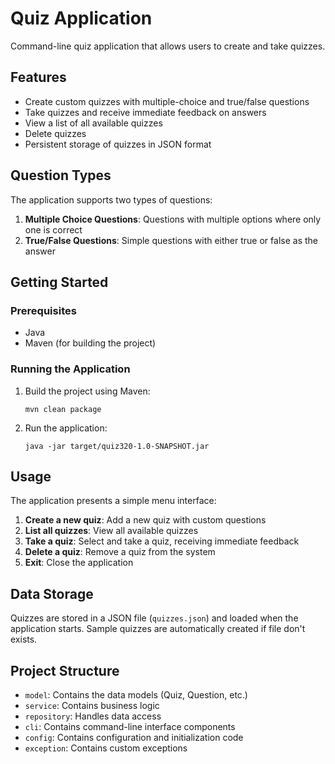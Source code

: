 # Quiz Application
Command-line quiz application that allows users to create and take quizzes.
## Features
- Create custom quizzes with multiple-choice and true/false questions
- Take quizzes and receive immediate feedback on answers
- View a list of all available quizzes
- Delete quizzes
- Persistent storage of quizzes in JSON format
## Question Types
The application supports two types of questions:
1. **Multiple Choice Questions**: Questions with multiple options where only one is correct
2. **True/False Questions**: Simple questions with either true or false as the answer
## Getting Started
### Prerequisites
- Java
- Maven (for building the project)
### Running the Application
1. Build the project using Maven:
   ```
   mvn clean package
   ```
2. Run the application:
   ```
   java -jar target/quiz320-1.0-SNAPSHOT.jar
   ```
## Usage
The application presents a simple menu interface:
1. **Create a new quiz**: Add a new quiz with custom questions
2. **List all quizzes**: View all available quizzes
3. **Take a quiz**: Select and take a quiz, receiving immediate feedback
4. **Delete a quiz**: Remove a quiz from the system
5. **Exit**: Close the application
## Data Storage
Quizzes are stored in a JSON file (`quizzes.json`) and loaded when the application starts. Sample quizzes are automatically created if file don't exists.
## Project Structure
- `model`: Contains the data models (Quiz, Question, etc.)
- `service`: Contains business logic
- `repository`: Handles data access
- `cli`: Contains command-line interface components
- `config`: Contains configuration and initialization code
- `exception`: Contains custom exceptions